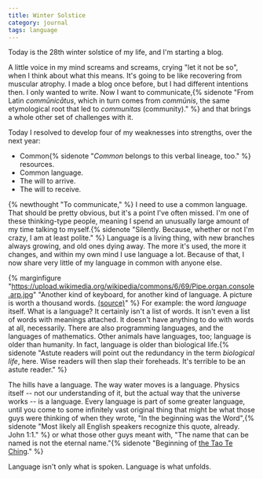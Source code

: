```yaml
---
title: Winter Solstice
category: journal
tags: language
---
```


Today is the 28th winter solstice of my life, and I'm starting a blog.

A little voice in my mind screams and screams, crying "let it not be so", when I think about what this means. It's going to be like recovering from muscular atrophy. I made a blog once before, but I had different intentions then. I only wanted to write. Now I want to communicate,{% sidenote "From Latin *commūnicātus*, which in turn comes from *commūnis*, the same etymological root that led to *communitas* (community)." %} and that brings a whole other set of challenges with it.

Today I resolved to develop four of my weaknesses into strengths, over the next year:
* Common{% sidenote "*Common* belongs to this verbal lineage, too." %} resources.
* Common language.
* The will to arrive.
* The will to receive.

{% newthought "To communicate," %} I need to use a common language. That should be pretty obvious, but it's a point I've often missed. I'm one of these thinking-type people, meaning I spend an unusually large amount of my time talking to myself.{% sidenote "Silently. Because, whether or not I'm crazy, I am at least polite." %} Language is a living thing, with new branches always growing, and old ones dying away. The more it's used, the more it changes, and within my own mind I use language a lot. Because of that, I now share very little of my language in common with anyone else.

{% marginfigure "https://upload.wikimedia.org/wikipedia/commons/6/69/Pipe.organ.console.arp.jpg" "Another kind of keyboard, for another kind of language. A picture is worth a thousand words. [(source)](https://commons.wikimedia.org/wiki/File:Pipe.organ.console.arp.jpg)" %}
For example: the word *language* itself. What is a language? It certainly isn't a list of words. It isn't even a list of words with meanings attached. It doesn't have anything to do with words at all, necessarily. There are also programming languages, and the languages of mathematics. Other animals have languages, too; language is older than humanity. In fact, language is older than biological life.{% sidenote "Astute readers will point out the redundancy in the term *biological life*, here. Wise readers will then slap their foreheads. It's terrible to be an astute reader." %}

The hills have a language. The way water moves is a language. Physics itself -- not our understanding of it, but the actual way that the universe works -- is a language. Every language is part of some greater language, until you come to some infinitely vast original thing that might be what those guys were thinking of when they wrote, "In the beginning was the Word",{% sidenote "Most likely all English speakers recognize this quote, already. John 1:1." %} or what those other guys meant with, "The name that can be named is not the eternal name."{% sidenote "Beginning of [the Tao Te Ching](https://en.wikisource.org/wiki/Translation:Tao_Te_Ching#Chapter_1_.28.E7.AC.AC.E4.B8.80.E7.AB.A0.29)." %}

Language isn't only what is spoken. Language is what unfolds.
